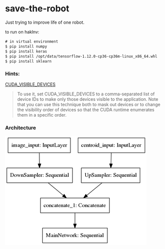 # save-the-robot

Just trying to improve life of one robot.

to run on haklnv:

```
# in virtual environment
$ pip install numpy
$ pip install keras 
$ pip install /opt/data/tensorflow-1.12.0-cp36-cp36m-linux_x86_64.whl
$ pip install sklearn
```

### Hints:

[CUDA_VISIBLE_DEVICES](https://devblogs.nvidia.com/cuda-pro-tip-control-gpu-visibility-cuda_visible_devices/)

> To use it, set CUDA_VISIBLE_DEVICES to a comma-separated list of
> device IDs to make only those devices visible to the application.
> Note that you can use this technique both to mask out devices or to
> change the visibility order of devices so that the CUDA runtime
> enumerates them in a specific order.


### Architecture 

![alt text](misc/network1.png "schema")

